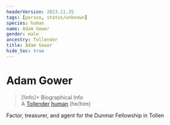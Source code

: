 ```yaml
---
headerVersion: 2023.11.25
tags: [person, status/unknown]
species: human
name: Adam Gower
gender: male
ancestry: Tollender
title: Adam Gower
hide_toc: true
---
```

# Adam Gower
>[!info]+ Biographical Info  
> A [Tollender](<../../gazetteer/western-green-sea/tollen/tollen.md>) [human](<../../species/humans/humans.md>) (he/him)

Factor, treasurer, and agent for the Dunmar Fellowship in Tollen